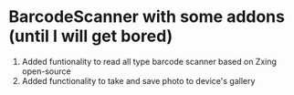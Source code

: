 # BarcodeScanner with some addons (until I will get bored)
1. Added funtionality to read all type barcode scanner  based on Zxing open-source 
2. Added functionality to take and save photo to device's gallery 
